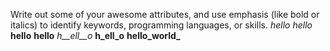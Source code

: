 Write out some of your awesome attributes, and use emphasis (like bold or italics) to identify keywords, programming languages, or skills. 
*hello*
_hello_
**hello**
__hello__
*h__ell__o*
**h_ell_o**
**hello_world_**

